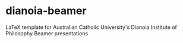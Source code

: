 # dianoia-beamer
LaTeX template for Australian Catholic University's Dianoia Institute of Philosophy Beamer presentations
